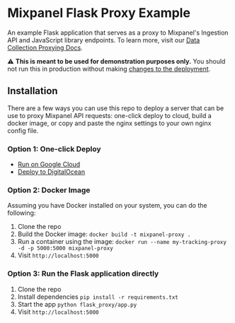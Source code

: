 # Mixpanel Flask Proxy Example

An example Flask application that serves as a proxy to Mixpanel's Ingestion API and JavaScript library endpoints. To learn more, visit our [Data Collection Proxying Docs](https://developer.mixpanel.com/docs/data-collection-proxying).

:warning: **This is meant to be used for demonstration purposes only.** You should not run this in production without making [changes to the deployment](https://flask.palletsprojects.com/en/1.1.x/deploying/).

## Installation

There are a few ways you can use this repo to deploy a server that can be use to proxy Mixpanel API requests: one-click deploy to cloud, build a docker image, or copy and paste the nginx settings to your own nginx config file.

### Option 1: One-click Deploy
- [Run on Google Cloud](https://deploy.cloud.run?git_repo=https://github.com/mixpanel/flask-tracking-proxy)
- [Deploy to DigitalOcean](https://cloud.digitalocean.com/apps/new?repo=https://github.com/mixpanel/flask-tracking-proxy/tree/master)

### Option 2: Docker Image
Assuming you have Docker installed on your system, you can do the following:

1. Clone the repo
2. Build the Docker image: `docker build -t mixpanel-proxy .`
3. Run a container using the image: `docker run --name my-tracking-proxy -d -p 5000:5000 mixpanel-proxy`
4. Visit `http://localhost:5000`

### Option 3: Run the Flask application directly
1. Clone the repo
2. Install dependencies `pip install -r requirements.txt`
3. Start the app `python flask_proxy/app.py`
4. Visit `http://localhost:5000`
